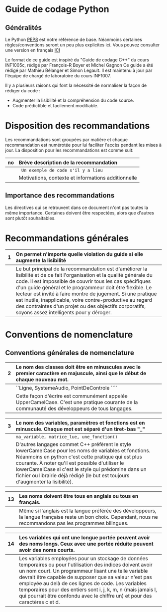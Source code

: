 # Guide de codage Python
## Généralités
Le Python [PEP8](https://www.python.org/dev/peps/pep-0008/) est notre référence de base. Néanmoins certaines règles/conventions seront un peu plus explicites ici.
Vous pouvez consulter une version en français [ICI](http://nguyen.univ-tln.fr/share/Python/pep8.pdf)


Le format de ce guide est inspiré du "Guide de codage C++" du cours INF1005c, rédigé par François-R Boyer et Michel Gagnon
Ce guide a été rédigé par Mathieu Bélanger et Simon Legault. Il est maintenu à jour par l'équipe de chargé de laboratoire du cours INF1007.

Il y a plusieurs raisons qui font la nécessité de normaliser la façon de rédiger du code :
- Augmenter la lisibilité et la compréhension du code source.
- Code prédictible et facilement modifiable.

# Disposition des recommandations
Les recommandations sont groupées par matière et chaque recommandation est numérotée pour lui faciliter l'accès pendant les mises à jour. La disposition pour les recommandations est comme suit:

| no | Brève description de la recommandation              |
|----|:----------------------------------------------------|
|    | ```­­­ Un exemple de code s'il y a lieu```         |
|    | Motivations, contexte et informations additionnelle |

## Importance des recommandations
Les directives qui se retrouvent dans ce document n'ont pas toutes la même importance. Certaines doivent être respectées, alors que d'autres sont plutôt souhaitables.

# Recommandations générales

| 1 | On permet n'importe quelle violation du guide si elle augmente la lisibilité |
|----|:----------------------------------------------------|
|    | Le but principal de la recommandation est d'améliorer la lisibilité et de ce fait l'organisation et la qualité générale du code. Il est impossible de couvrir tous les cas spécifiques d'un guide général et le programmeur doit être flexible. Le lecteur est invité à faire montre de jugement. Si une pratique est inutile, inapplicable, voire contre-productive au regard des contraintes d'un projet ou des objectifs corporatifs, soyons assez intelligents pour y déroger.|

# Conventions de nomenclature
## Conventions générales de nomenclature

| 2 | Le nom des classes doit être en minuscules avec le premier caractère en majuscule, ainsi que le début de chaque nouveau mot. |
|----|:----------------------------------------------------|
|    | ``Ligne, SystemeAudio, PointDeControle ````         |
|    | Cette façon d'écrire est communément appelée UpperCamelCase. C'est une pratique courante de la communauté des développeurs de tous langages. |


| 3 | Le nom des variables, paramètres et fonctions est en minuscule. Chaque mot est séparé d'un tiret-bas "_" |
|----|:----------------------------------------------------|
|    | ```ma_variable, matrice_lue, une_fonction()```         |
|    | D'autres langages commet C++ préfèrent le style lowerCamelCase pour les noms de variables et fonctions. Néanmoins en python c'est cette pratique qui est plus courante. À noter qu'il est possible d'utiliser le lowerCamelCase si c'est le style qui prédomine dans un fichier ou librairie déjà rédigé (le but est toujours d'augmenter la lisibilité).|

| 13 | Les noms doivent être tous en anglais ou tous en français. |
|----|:----------------------------------------------------|
|    | 	Même si l'anglais est la langue préférée des développeurs, la langue française reste un bon choix. Cependant, nous ne recommandons pas les programmes bilingues. |

| 14 | Les variables qui ont une longue portée peuvent avoir des noms longs. Ceux avec une portée réduite peuvent avoir des noms courts. |
|----|:----------------------------------------------------|
|    | Les variables employées pour un stockage de données temporaires ou pour l'utilisation des indices doivent avoir un nom court. Un programmeur lisant une telle variable devrait être capable de supposer que sa valeur n'est pas employée au delà de ces lignes de code. Les variables temporaires pour des entiers sont i, j, k, m, n (mais jamais l, qui pourrait être confondu avec le chiffre un) et pour des caractères c et d. |































